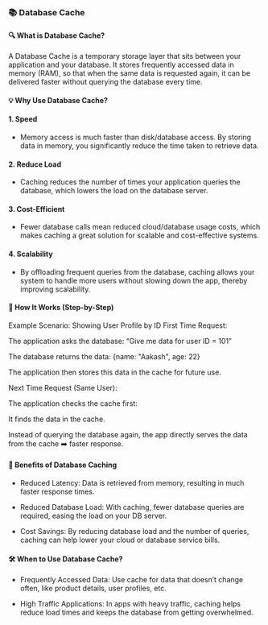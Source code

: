### 📚 Database Cache

#### 🔍 What is Database Cache?
A Database Cache is a temporary storage layer that sits between your application and your database. It stores frequently accessed data in memory (RAM), so that when the same data is requested again, it can be delivered faster without querying the database every time.

#### 💡 Why Use Database Cache?
#### 1. Speed
- Memory access is much faster than disk/database access. By storing data in memory, you significantly reduce the time taken to retrieve data.

#### 2. Reduce Load
- Caching reduces the number of times your application queries the database, which lowers the load on the database server.

#### 3. Cost-Efficient
- Fewer database calls mean reduced cloud/database usage costs, which makes caching a great solution for scalable and cost-effective systems.

#### 4. Scalability
- By offloading frequent queries from the database, caching allows your system to handle more users without slowing down the app, thereby improving scalability.

#### 🔄 How It Works (Step-by-Step)
Example Scenario: Showing User Profile by ID
First Time Request:

The application asks the database:
“Give me data for user ID = 101”

The database returns the data:
{name: "Aakash", age: 22}

The application then stores this data in the cache for future use.

Next Time Request (Same User):

The application checks the cache first:

It finds the data in the cache.

Instead of querying the database again, the app directly serves the data from the cache ➡️ faster response.

#### 🚀 Benefits of Database Caching
- Reduced Latency: Data is retrieved from memory, resulting in much faster response times.

- Reduced Database Load: With caching, fewer database queries are required, easing the load on your DB server.

- Cost Savings: By reducing database load and the number of queries, caching can help lower your cloud or database service bills.

#### 🛠️ When to Use Database Cache?
- Frequently Accessed Data: Use cache for data that doesn’t change often, like product details, user profiles, etc.

- High Traffic Applications: In apps with heavy traffic, caching helps reduce load times and keeps the database from getting overwhelmed.
